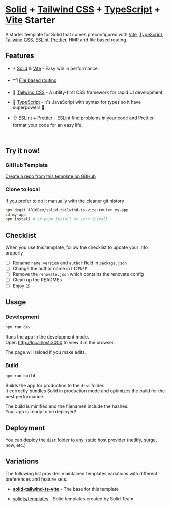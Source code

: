 # [Solid](https://solidjs.com) + [Tailwind CSS](https://tailwindcss.com/) + [TypeScript](https://www.typescriptlang.org/) + [Vite](https://vitejs.dev/) Starter

A starter template for Solid that comes preconfigured with [Vite](https://vitejs.dev/),
[TypeScript](https://www.typescriptlang.org/), [Tailwind CSS](https://tailwindcss.com/), [ESLint](https://eslint.org/), [Prettier](https://prettier.io/), HMR and file based routing.

## Features

- ⚡️ [Solid](https://solidjs.com) & [Vite](https://github.com/vitejs/vite) - Easy win in performance.

- 🗂 [File based routing](https://github.com/AR10Dev/solid-tailwind-ts-vite-router/tree/master/src/pages)

- 🎨 [Tailwind CSS](https://github.com/windicss/windicss) - A utility-first CSS framework for rapid UI development.

- 💪 [TypeScript](https://www.typescriptlang.org/) - it's JavaScript with syntax for types so it have superpowers 🚀

- 👌 [ESLint](https://eslint.org/) + [Prettier](https://prettier.io/) - ESLint find problems in your code and Prettier format your code for an easy life.

<br>

## Try it now!

### GitHub Template

[Create a repo from this template on GitHub](https://github.com/AR10Dev/solid-tailwind-ts-vite-router/generate)

### Clone to local

If you prefer to do it manually with the cleaner git history

```bash
npx degit AR10Dev/solid-tailwind-ts-vite-router my-app
cd my-app
npm install # or pnpm install or yarn install
```

## Checklist

When you use this template, follow the checklist to update your info properly

- [ ] Rename `name`, `version` and `author` field in `package.json`
- [ ] Change the author name in `LICENSE`
- [ ] Remove the `renovate.json` which contains the renovate config
- [ ] Clean up the READMEs
- [ ] Enjoy 😉

## Usage

### Development

```bash
npm run dev
```

Runs the app in the development mode.<br>
Open [http://localhost:3000](http://localhost:3000) to view it in the browser.

The page will reload if you make edits.<br>

### Build

```bash
npm run build
```

Builds the app for production to the `dist` folder.<br>
It correctly bundles Solid in production mode and optimizes the build for the best performance.

The build is minified and the filenames include the hashes.<br>
Your app is ready to be deployed!

## Deployment

You can deploy the `dist` folder to any static host provider (netlify, surge, now, etc.)


## Variations

The following list provides maintained templates variations with different preferences and feature sets.

- [**solid-tailwind-ts-vite**](https://github.com/AR10Dev/solid-tailwind-ts-vite) - The base for this template

- [solidjs/templates](https://github.com/solidjs/templates) - Solid templates created by Solid Team
